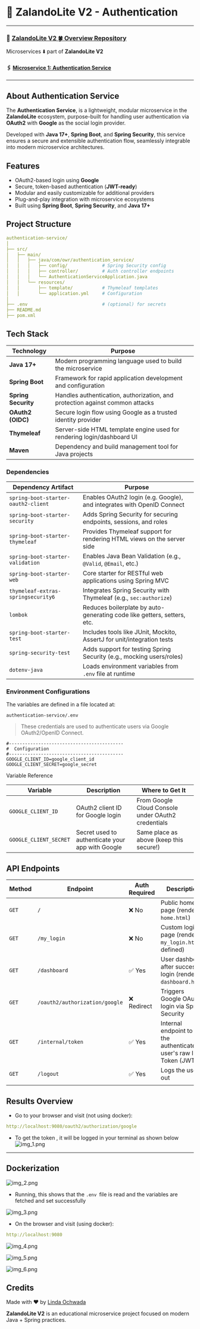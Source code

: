 # 🔐 ZalandoLite V2 - Authentication

---
###   🔗 [ZalandoLite V2  🍀 Overview Repository ](https://github.com/Ochwada/ZalandoLiteV2-MicroservicesArchitecture)
 Microservices ⬇️ part of **ZalandoLite V2**
#### 🖇️ [Microservice 1: Authentication Service](https://github.com/Ochwada/ZalandoLiteV2-authentication)


---
##  About Authentication Service

The  **Authentication Service**, is a lightweight, modular microservice in the **ZalandoLite** ecosystem, purpose-built 
for handling user authentication via **OAuth2** with **Google** as the social login provider.

Developed with **Java 17+**, **Spring Boot**, and **Spring Security**, this service ensures a secure and extensible 
authentication flow, seamlessly integrable into modern microservice architectures.


##  Features

- OAuth2-based login using **Google**
- Secure, token-based authentication (**JWT-ready**)
- Modular and easily customizable for additional providers
- Plug-and-play integration with microservice ecosystems
- Built using **Spring Boot**, **Spring Security**, and **Java 17+**

## Project Structure
```yaml
authentication-service/
│
├── src/
│   ├── main/
│   │   ├── java/com/owr/authentication_service/
│   │   │   ├── config/             # Spring Security config
│   │   │   ├── controller/         # Auth controller endpoints
│   │   │   └── AuthenticationServiceApplication.java
│   │   └── resources/
│   │       ├── template/           # Thymeleaf templates
│   │       └── application.yml     # Configuration
│
├── .env                            # (optional) for secrets
├── README.md
├── pom.xml

```

## Tech Stack 
| Technology          | Purpose                                                                      |
|---------------------|------------------------------------------------------------------------------|
| **Java 17+**        | Modern programming language used to build the microservice                   |
| **Spring Boot**     | Framework for rapid application development and configuration                |
| **Spring Security** | Handles authentication, authorization, and protection against common attacks |
| **OAuth2 (OIDC)**   | Secure login flow using Google as a trusted identity provider                |
| **Thymeleaf**       | Server-side HTML template engine used for rendering login/dashboard UI       |
| **Maven**           | Dependency and build management tool for Java projects                       |

### Dependencies
| Dependency Artifact                 | Purpose                                                                 |
|-------------------------------------|-------------------------------------------------------------------------|
| `spring-boot-starter-oauth2-client` | Enables OAuth2 login (e.g. Google), and integrates with OpenID Connect  |
| `spring-boot-starter-security`      | Adds Spring Security for securing endpoints, sessions, and roles        |
| `spring-boot-starter-thymeleaf`     | Provides Thymeleaf support for rendering HTML views on the server side  |
| `spring-boot-starter-validation`    | Enables Java Bean Validation (e.g., `@Valid`, `@Email`, etc.)           |
| `spring-boot-starter-web`           | Core starter for RESTful web applications using Spring MVC              |
| `thymeleaf-extras-springsecurity6`  | Integrates Spring Security with Thymeleaf (e.g., `sec:authorize`)       |
| `lombok`                            | Reduces boilerplate by auto-generating code like getters, setters, etc. |
| `spring-boot-starter-test`          | Includes tools like JUnit, Mockito, AssertJ for unit/integration tests  |
| `spring-security-test`              | Adds support for testing Spring Security (e.g., mocking users/roles)    |
| `dotenv-java`                       | Loads environment variables from `.env` file at runtime                 |


### Environment Configurations
The variables are defined  in a file located at:
```.dotenv
authentication-service/.env
```
> These credentials are used to authenticate users via Google OAuth2/OpenID Connect.

```.dotenv
#-------------------------------------------
#  Configuration
#-------------------------------------------
GOOGLE_CLIENT_ID=google_client_id
GOOGLE_CLIENT_SECRET=google_secret
```

Variable Reference

| Variable               | Description                                      | Where to Get It                                    |
|------------------------|--------------------------------------------------|----------------------------------------------------|
| `GOOGLE_CLIENT_ID`     | OAuth2 client ID for Google login                | From Google Cloud Console under OAuth2 credentials |
| `GOOGLE_CLIENT_SECRET` | Secret used to authenticate your app with Google | Same place as above (keep this secure!)            |


## API Endpoints
| Method | Endpoint                       | Auth Required | Description                                                          |
|--------|--------------------------------|---------------|----------------------------------------------------------------------|
| `GET`  | `/`                            | ❌ No          | Public home page (renders `home.html`)                               |
| `GET`  | `/my_login`                    | ❌ No          | Custom login page (renders `my_login.html` if defined)               |
| `GET`  | `/dashboard`                   | ✅ Yes         | User dashboard after successful login (renders `dashboard.html`)     |
| `GET`  | `/oauth2/authorization/google` | ❌ Redirect    | Triggers Google OAuth2 login via Spring Security                     |
| `GET`  | `/internal/token`              | ✅ Yes         | Internal endpoint to get the authenticated user's raw ID Token (JWT) |
| `GET`  | `/logout`                      | ✅ Yes         | Logs the user out                                                    |
                       |



## Results Overview
- Go to your browser and visit (not using docker):
```yaml
http://localhost:9080/oauth2/authorization/google
```


- To get the token , it will be logged in your terminal as shown below
![img_1.png](img_1.png)
---

## Dockerization

![img_2.png](img_2.png)

 - Running, this shows that the `.env `file is read  and the variables are fetched  and set successfully

![img_3.png](img_3.png)

- On the browser and visit (using docker):
```yaml
http://localhost:9080
```
![img_4.png](img_4.png)

![img_5.png](img_5.png)

![img_6.png](img_6.png)
## Credits
Made with ❤️ by [Linda Ochwada](https://www.linkedin.com/in/ochwada-l-66630a36/)

**ZalandoLite V2** is an educational microservice project focused on modern Java + Spring practices.